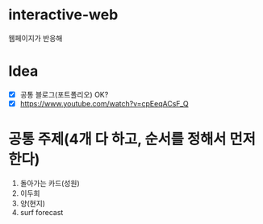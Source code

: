 # interactive-web
웹페이지가 반응해

# Idea
- [x] 공통 블로그(포트폴리오) OK?
- [x] https://www.youtube.com/watch?v=cpEeqACsF_Q

# 공통 주제(4개 다 하고, 순서를 정해서 먼저 한다)
1. 돌아가는 카드(성원)
2. 이두희
3. 양(현지)
4. surf forecast
